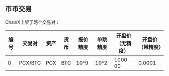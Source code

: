 ## 币币交易

ChainX上架了两个交易对：

| 编号 | 交易对 | 资产 | 货币 | 报价精度 | 单跳精度 | 开盘价（无精度） | 开盘价（带精度） |
| --- | ---    | --- | --- | ---     | ---     | --- |         --- |
| 0 | PCX/BTC | PCX | BTC | 10^9 | 10^2 | 1000 00 | 0.0001 |